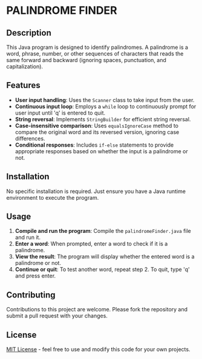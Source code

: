 # PALINDROME FINDER

## Description
This Java program is designed to identify palindromes. A palindrome is a word, phrase, number, or other sequences of characters that reads the same forward and backward (ignoring spaces, punctuation, and capitalization).

## Features
- **User input handling**: Uses the `Scanner` class to take input from the user.
- **Continuous input loop**: Employs a `while` loop to continuously prompt for user input until 'q' is entered to quit.
- **String reversal**: Implements `StringBuilder` for efficient string reversal.
- **Case-insensitive comparison**: Uses `equalsIgnoreCase` method to compare the original word and its reversed version, ignoring case differences.
- **Conditional responses**: Includes `if-else` statements to provide appropriate responses based on whether the input is a palindrome or not.

## Installation
No specific installation is required. Just ensure you have a Java runtime environment to execute the program.

## Usage
1. **Compile and run the program**: Compile the `palindromeFinder.java` file and run it.
2. **Enter a word**: When prompted, enter a word to check if it is a palindrome.
3. **View the result**: The program will display whether the entered word is a palindrome or not.
4. **Continue or quit**: To test another word, repeat step 2. To quit, type 'q' and press enter.

## Contributing
Contributions to this project are welcome. Please fork the repository and submit a pull request with your changes.

## License
[MIT License](LICENSE.md) - feel free to use and modify this code for your own projects.
